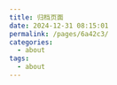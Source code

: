 ```yaml
---
title: 归档页面
date: 2024-12-31 08:15:01
permalink: /pages/6a42c3/
categories: 
  - about
tags: 
  - about
---
```

